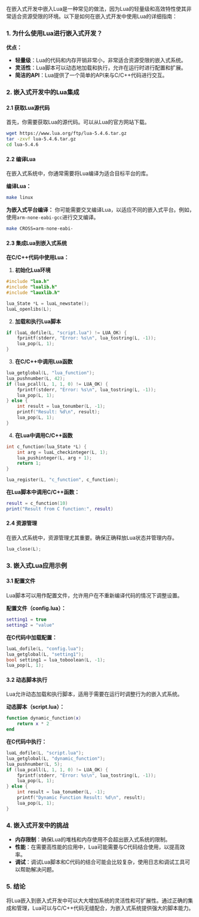 在嵌入式开发中嵌入Lua是一种常见的做法，因为Lua的轻量级和高效特性使其非常适合资源受限的环境。以下是如何在嵌入式开发中使用Lua的详细指南：

### 1. **为什么使用Lua进行嵌入式开发？**

**优点：**
- **轻量级**：Lua的代码和内存开销非常小，非常适合资源受限的嵌入式系统。
- **灵活性**：Lua脚本可以动态地加载和执行，允许在运行时进行配置和扩展。
- **简洁的API**：Lua提供了一个简单的API来与C/C++代码进行交互。

### 2. **嵌入式开发中的Lua集成**

#### 2.1 **获取Lua源代码**

首先，你需要获取Lua的源代码。可以从Lua的官方网站下载。

```bash
wget https://www.lua.org/ftp/lua-5.4.6.tar.gz
tar -zxvf lua-5.4.6.tar.gz
cd lua-5.4.6
```

#### 2.2 **编译Lua**

在嵌入式系统中，你通常需要将Lua编译为适合目标平台的库。

**编译Lua：**

```bash
make linux
```

**为嵌入式平台编译：**
你可能需要交叉编译Lua，以适应不同的嵌入式平台。例如，使用`arm-none-eabi-gcc`进行交叉编译。

```bash
make CROSS=arm-none-eabi-
```

#### 2.3 **集成Lua到嵌入式系统**

**在C/C++代码中使用Lua：**

1. **初始化Lua环境**

```c
#include "lua.h"
#include "lualib.h"
#include "lauxlib.h"

lua_State *L = luaL_newstate();
luaL_openlibs(L);
```

2. **加载和执行Lua脚本**

```c
if (luaL_dofile(L, "script.lua") != LUA_OK) {
    fprintf(stderr, "Error: %s\n", lua_tostring(L, -1));
    lua_pop(L, 1);
}
```

3. **在C/C++中调用Lua函数**

```c
lua_getglobal(L, "lua_function");
lua_pushnumber(L, 42);
if (lua_pcall(L, 1, 1, 0) != LUA_OK) {
    fprintf(stderr, "Error: %s\n", lua_tostring(L, -1));
    lua_pop(L, 1);
} else {
    int result = lua_tonumber(L, -1);
    printf("Result: %d\n", result);
    lua_pop(L, 1);
}
```

4. **在Lua中调用C/C++函数**

```c
int c_function(lua_State *L) {
    int arg = luaL_checkinteger(L, 1);
    lua_pushinteger(L, arg + 1);
    return 1;
}

lua_register(L, "c_function", c_function);
```

**在Lua脚本中调用C/C++函数：**

```lua
result = c_function(10)
print("Result from C function:", result)
```

#### 2.4 **资源管理**

在嵌入式系统中，资源管理尤其重要。确保正确释放Lua状态并管理内存。

```c
lua_close(L);
```

### 3. **嵌入式Lua应用示例**

#### 3.1 **配置文件**

Lua脚本可以用作配置文件，允许用户在不重新编译代码的情况下调整设置。

**配置文件（config.lua）：**

```lua
setting1 = true
setting2 = "value"
```

**在C代码中加载配置：**

```c
luaL_dofile(L, "config.lua");
lua_getglobal(L, "setting1");
bool setting1 = lua_toboolean(L, -1);
lua_pop(L, 1);
```

#### 3.2 **动态脚本执行**

Lua允许动态加载和执行脚本，适用于需要在运行时调整行为的嵌入式系统。

**动态脚本（script.lua）：**

```lua
function dynamic_function(x)
    return x * 2
end
```

**在C代码中执行：**

```c
luaL_dofile(L, "script.lua");
lua_getglobal(L, "dynamic_function");
lua_pushnumber(L, 5);
if (lua_pcall(L, 1, 1, 0) != LUA_OK) {
    fprintf(stderr, "Error: %s\n", lua_tostring(L, -1));
    lua_pop(L, 1);
} else {
    int result = lua_tonumber(L, -1);
    printf("Dynamic Function Result: %d\n", result);
    lua_pop(L, 1);
}
```

### 4. **嵌入式开发中的挑战**

- **内存限制**：确保Lua的堆栈和内存使用不会超出嵌入式系统的限制。
- **性能**：在需要高性能的应用中，Lua可能需要与C代码结合使用，以提高效率。
- **调试**：调试Lua脚本和C代码的结合可能会比较复杂，使用日志和调试工具可以帮助解决问题。

### 5. **结论**

将Lua嵌入到嵌入式开发中可以大大增加系统的灵活性和可扩展性。通过正确的集成和管理，Lua可以与C/C++代码无缝配合，为嵌入式系统提供强大的脚本能力。